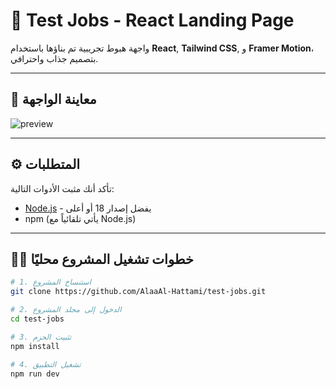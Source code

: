 # 🚀 Test Jobs - React Landing Page

واجهة هبوط تجريبية تم بناؤها باستخدام **React**, **Tailwind CSS**, و **Framer Motion**، بتصميم جذاب واحترافي.

---

## 📸 معاينة الواجهة

![preview](./public/preview.jpg)

---

## ⚙️ المتطلبات

تأكد أنك مثبت الأدوات التالية:

- [Node.js](https://nodejs.org/) - يفضل إصدار 18 أو أعلى
- npm (يأتي تلقائياً مع Node.js)

---

## 🧑‍💻 خطوات تشغيل المشروع محليًا

```bash
# 1. استنساخ المشروع
git clone https://github.com/AlaaAl-Hattami/test-jobs.git

# 2. الدخول إلى مجلد المشروع
cd test-jobs

# 3. تثبيت الحزم
npm install

# 4. تشغيل التطبيق
npm run dev

